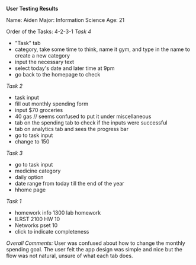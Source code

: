 **User Testing Results**

Name: Aiden
Major: Information Science
Age: 21 

Order of the Tasks: 4-2-3-1
*Task 4*
 - "Task" tab
 - category, take some time to think, name it gym, and type in the name to create a new category
 - input the necessary text
 - select today's date and later time at 9pm
 - go back to the homepage to check

*Task 2*
 - task input
 - fill out monthly spending form
 - input $70 groceries
 - 40 gas // seems confused to put it under miscellaneous
 - tab on the spending tab to check if the inputs were successful 
 - tab on analytics tab and sees the progress bar 
 - go to task input 
 - change to 150

*Task 3*
 - go to task input
 - medicine category
 - daily option
 - date range from today till the end of the year 
 - hhome page 

*Task 1*
 - homework info 1300 lab homework
 - ILRST 2100 HW 10 
 - Networks pset 10
 - click to indicate completeness

 *Overall Comments:*
 User was confused about how to change the monthly spending goal. The user felt the app design was simple and nice but the flow was not natural, unsure of what each tab does. 